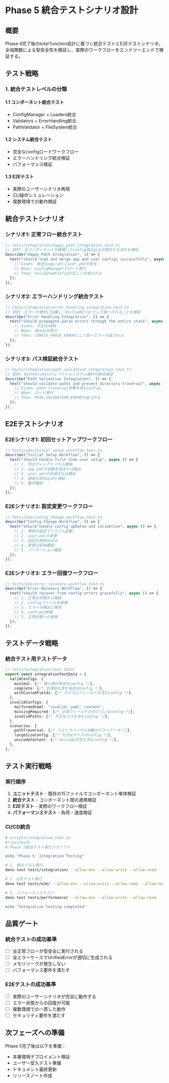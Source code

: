 # Phase 5 統合テストシナリオ設計

## 概要

Phase 4完了後のtotal function設計に基づく統合テストとE2Eテストシナリオ。全域関数による型安全性を検証し、実際のワークフローをエンドツーエンドで検証する。

## テスト戦略

### 1. 統合テストレベルの分類

#### 1.1 コンポーネント統合テスト

- ConfigManager + Loaders統合
- Validators + ErrorHandling統合
- PathValidator + FileSystem統合

#### 1.2 システム統合テスト

- 完全なconfigロードワークフロー
- エラーハンドリング統合検証
- パフォーマンス検証

#### 1.3 E2Eテスト

- 実際のユーザーシナリオ再現
- CLI操作シミュレーション
- 複数環境での動作検証

## 統合テストシナリオ

### シナリオ1: 正常フロー統合テスト

```typescript
// tests/integration/happy_path_integration_test.ts
// 目的: 全コンポーネントが連携してconfig読み込みが成功する流れを検証
describe("Happy Path Integration", () => {
  test("should load and merge app and user configs successfully", async () => {
    // Given: 有効なapp.ymlとuser.ymlが存在
    // When: ConfigManagerでロード実行
    // Then: ValidatedConfigが正しく生成される
  });
});
```

### シナリオ2: エラーハンドリング統合テスト

```typescript
// tests/integration/error_handling_integration_test.ts
// 目的: エラーが適切に伝播し、UnifiedErrorとして統一されることを検証
describe("Error Handling Integration", () => {
  test("should propagate parse errors through the entire stack", async () => {
    // Given: 不正なYAML
    // When: 読み込み実行
    // Then: CONFIG_PARSE_ERRORとして統一エラーが返される
  });
});
```

### シナリオ3: パス検証統合テスト

```typescript
// tests/integration/path_validation_integration_test.ts
// 目的: PathValidatorとファイルシステム操作の統合検証
describe("Path Validation Integration", () => {
  test("should validate paths and prevent directory traversal", async () => {
    // Given: path traversal攻撃を含むconfig
    // When: ロード実行
    // Then: PATH_VALIDATION_ERRORが返される
  });
});
```

## E2Eテストシナリオ

### E2Eシナリオ1: 初回セットアップワークフロー

```typescript
// tests/e2e/initial_setup_workflow_test.ts
describe("Initial Setup Workflow", () => {
  test("should handle first time user setup", async () => {
    // 1. 空のディレクトリから開始
    // 2. app.ymlの自動生成または検出
    // 3. user.ymlの作成または検出
    // 4. 設定の読み込みと検証
    // 5. 動作確認
  });
});
```

### E2Eシナリオ2: 設定変更ワークフロー

```typescript
// tests/e2e/config_change_workflow_test.ts
describe("Config Change Workflow", () => {
  test("should handle config updates and validation", async () => {
    // 1. 既存の設定でシステム起動
    // 2. user.ymlの変更
    // 3. 設定の再読み込み
    // 4. 変更の反映確認
    // 5. バリデーション確認
  });
});
```

### E2Eシナリオ3: エラー回復ワークフロー

```typescript
// tests/e2e/error_recovery_workflow_test.ts
describe("Error Recovery Workflow", () => {
  test("should recover from config errors gracefully", async () => {
    // 1. 正常な状態から開始
    // 2. configファイルを破損
    // 3. エラーの検出と報告
    // 4. configの修復
    // 5. 正常状態への復帰
  });
});
```

## テストデータ戦略

### 統合テスト用テストデータ

```typescript
// tests/integration/test_data/
export const integrationTestData = {
  validConfigs: {
    minimal: {/* 最小限の有効なconfig */},
    complete: {/* 全項目を含む有効なconfig */},
    withCustomFields: {/* カスタムフィールドを含むconfig */},
  },
  invalidConfigs: {
    malformedYaml: "invalid: yaml: content",
    missingRequired: {/* 必須フィールドが欠けているconfig */},
    invalidPaths: {/* 不正なパスを含むconfig */},
  },
  scenarios: {
    pathTraversal: {/* パストラバーサル攻撃のテストデータ */},
    largeSizeConfig: {/* 大きなサイズのconfig */},
    unicodeContent: {/* Unicode文字を含むconfig */},
  },
};
```

## テスト実行戦略

### 実行順序

1. **ユニットテスト** - 既存の15ファイルでコンポーネント単体検証
2. **統合テスト** - コンポーネント間の連携検証
3. **E2Eテスト** - 実際のワークフロー検証
4. **パフォーマンステスト** - 負荷・速度検証

### CI/CD統合

```bash
# scripts/integration_test.sh
#!/bin/bash
# Phase 5統合テスト実行スクリプト

echo "Phase 5: Integration Testing"

# 1. 統合テスト実行
deno test tests/integration/ --allow-env --allow-write --allow-read

# 2. E2Eテスト実行  
deno test tests/e2e/ --allow-env --allow-write --allow-read --allow-net

# 3. パフォーマンステスト
deno test tests/performance/ --allow-env --allow-write --allow-read

echo "Integration testing completed"
```

## 品質ゲート

### 統合テストの成功基準

- [ ] 全正常フローが型安全に実行される
- [ ] 全エラーケースでUnifiedErrorが適切に生成される
- [ ] メモリリークが発生しない
- [ ] パフォーマンス要件を満たす

### E2Eテストの成功基準

- [ ] 実際のユーザーシナリオが完全に動作する
- [ ] エラー状態からの回復が可能
- [ ] 複数環境での一貫した動作
- [ ] セキュリティ要件を満たす

## 次フェーズへの準備

Phase 5完了後は以下を準備：

- 本番環境デプロイメント検証
- ユーザー受入テスト準備
- ドキュメント最終更新
- リリースノート作成
